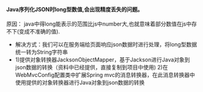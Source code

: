 #### Java序列化JSON时long型数值,会出现精度丢失的问题。
  原因： java中得long能表示的范围比js中number大,也就意味着部分数值在js中存不下(变成不准确的值).
  + 解决方式：我们可以在服务端给页面响应json数据时进行处理，将long型数据统一转为String字符串
  + 1)提供对象转换器JacksonObjectMapper，基于Jackson进行Java对象到json数据的转换（资料中已经提供，直接复制到项目中使用)
    2)在WebMvcConfig配置类中扩展Spring mvc的消息转换器，在此消息转换器中使用提供的对象转换器进行Java对象到json数据的转换
#### 